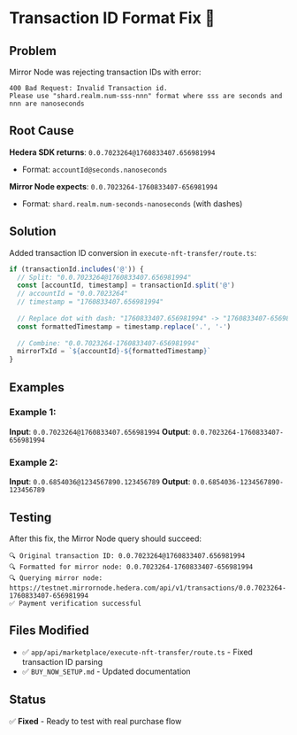 # Transaction ID Format Fix 🔧

## Problem
Mirror Node was rejecting transaction IDs with error:
```
400 Bad Request: Invalid Transaction id. 
Please use "shard.realm.num-sss-nnn" format where sss are seconds and nnn are nanoseconds
```

## Root Cause
**Hedera SDK returns**: `0.0.7023264@1760833407.656981994`
- Format: `accountId@seconds.nanoseconds`

**Mirror Node expects**: `0.0.7023264-1760833407-656981994`
- Format: `shard.realm.num-seconds-nanoseconds` (with dashes)

## Solution
Added transaction ID conversion in `execute-nft-transfer/route.ts`:

```typescript
if (transactionId.includes('@')) {
  // Split: "0.0.7023264@1760833407.656981994"
  const [accountId, timestamp] = transactionId.split('@')
  // accountId = "0.0.7023264"
  // timestamp = "1760833407.656981994"
  
  // Replace dot with dash: "1760833407.656981994" -> "1760833407-656981994"
  const formattedTimestamp = timestamp.replace('.', '-')
  
  // Combine: "0.0.7023264-1760833407-656981994"
  mirrorTxId = `${accountId}-${formattedTimestamp}`
}
```

## Examples

### Example 1:
**Input**: `0.0.7023264@1760833407.656981994`
**Output**: `0.0.7023264-1760833407-656981994`

### Example 2:
**Input**: `0.0.6854036@1234567890.123456789`
**Output**: `0.0.6854036-1234567890-123456789`

## Testing
After this fix, the Mirror Node query should succeed:
```
🔍 Original transaction ID: 0.0.7023264@1760833407.656981994
🔍 Formatted for mirror node: 0.0.7023264-1760833407-656981994
🔍 Querying mirror node: https://testnet.mirrornode.hedera.com/api/v1/transactions/0.0.7023264-1760833407-656981994
✅ Payment verification successful
```

## Files Modified
- ✅ `app/api/marketplace/execute-nft-transfer/route.ts` - Fixed transaction ID parsing
- ✅ `BUY_NOW_SETUP.md` - Updated documentation

## Status
✅ **Fixed** - Ready to test with real purchase flow

